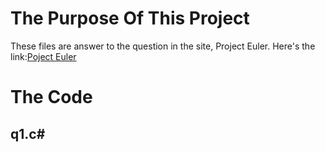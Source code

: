 # The Purpose Of This Project
  These files are answer to the question in the site, Project Euler.
  Here's the link:[Poject Euler](https://projecteuler.net/archives)
# The Code
  ## q1.c#
    
